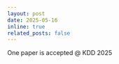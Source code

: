 ```yaml
---
layout: post
date: 2025-05-16
inline: true
related_posts: false
---
```


One paper is accepted @ KDD 2025